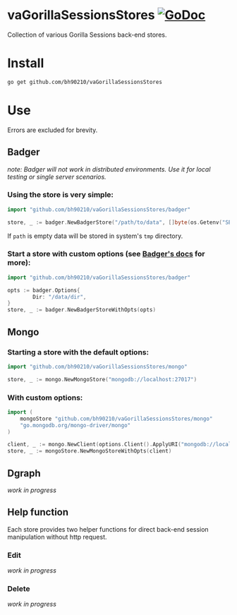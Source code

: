 # vaGorillaSessionsStores [![GoDoc](https://godoc.org/github.com/bh90210/va-gorilla-sessions-store?status.svg)](https://godoc.org/github.com/bh90210/va-gorilla-sessions-store)
Collection of various Gorilla Sessions back-end stores.

# Install

```bash
go get github.com/bh90210/vaGorillaSessionsStores
```

# Use
Errors are excluded for brevity.

## Badger
_note: Badger will not work in distributed environments. Use it for local testing or single server scenarios._

### Using the store is very simple:
```go
import "github.com/bh90210/vaGorillaSessionsStores/badger"

store, _ := badger.NewBadgerStore("/path/to/data", []byte(os.Getenv("SESSION_KEY")))
```
If `path` is empty data will be stored in system's `tmp` directory.

### Start a store with custom options (see [Badger's docs](https://dgraph.io/docs/badger) for more):
```go
import "github.com/bh90210/vaGorillaSessionsStores/badger"

opts := badger.Options{
		Dir: "/data/dir",
}
store, _ := badger.NewBadgerStoreWithOpts(opts)
```

## Mongo

### Starting a store with the default options:
```go
import "github.com/bh90210/vaGorillaSessionsStores/mongo"

store, _ := mongo.NewMongoStore("mongodb://localhost:27017")
```

### With custom options:
```go
import (
	mongoStore "github.com/bh90210/vaGorillaSessionsStores/mongo"
	"go.mongodb.org/mongo-driver/mongo"
)

client, _ := mongo.NewClient(options.Client().ApplyURI("mongodb://localhost:27017"))
store, _ := mongoStore.NewMongoStoreWithOpts(client)
```

## Dgraph
_work in progress_

## Help function
Each store provides two helper functions for direct back-end session manipulation without http request. 

### Edit
_work in progress_

### Delete 
_work in progress_

